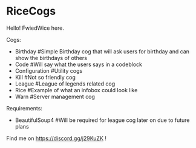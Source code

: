 # RiceCogs

Hello! FwiedWice here.

Cogs:
- Birthday
  #Simple Birthday cog that will ask users for birthday and can show the birthdays of others
- Code 
  #Will say what the users says in a codeblock
- Configuration
  #Utility cogs
- Kill 
  #Not so friendly cog
- League 
  #League of legends related cog
- Rice
  #Example of what an infobox could look like
- Warn
  #Server management cog
  
Requirements:
- BeautifulSoup4
  #Will be required for league cog later on due to future plans


Find me on https://discord.gg/j29KuZK !
